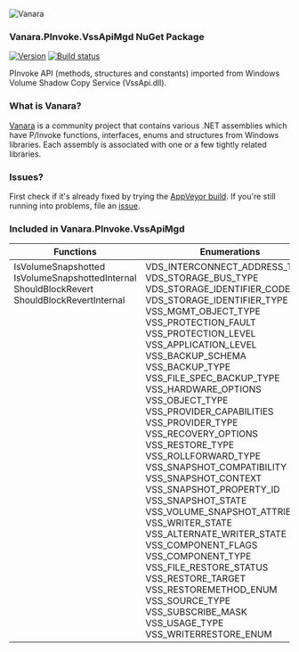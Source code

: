 ﻿![Vanara](https://github.com/dahall/Vanara/raw/master/docs/icons/VanaraHeading.png)
### Vanara.PInvoke.VssApiMgd NuGet Package
[![Version](https://img.shields.io/nuget/v/Vanara.PInvoke.VssApiMgd?label=NuGet&style=flat-square)](https://github.com/dahall/Vanara/releases)
[![Build status](https://img.shields.io/appveyor/build/dahall/vanara?label=AppVeyor%20build&style=flat-square)](https://ci.appveyor.com/project/dahall/vanara)

PInvoke API (methods, structures and constants) imported from Windows Volume Shadow Copy Service (VssApi.dll).

### What is Vanara?

[Vanara](https://github.com/dahall/Vanara) is a community project that contains various .NET assemblies which have P/Invoke functions, interfaces, enums and structures from Windows libraries. Each assembly is associated with one or a few tightly related libraries.

### Issues?

First check if it's already fixed by trying the [AppVeyor build](https://ci.appveyor.com/nuget/vanara-prerelease).
If you're still running into problems, file an [issue](https://github.com/dahall/Vanara/issues).

### Included in Vanara.PInvoke.VssApiMgd

Functions | Enumerations | Structures | Interfaces
--- | --- | --- | ---
IsVolumeSnapshotted<br>IsVolumeSnapshottedInternal<br>ShouldBlockRevert<br>ShouldBlockRevertInternal<br><br><br><br><br><br><br><br><br><br><br><br><br><br><br><br><br><br><br><br><br><br><br><br><br><br><br><br><br><br><br> | VDS_INTERCONNECT_ADDRESS_TYPE<br>VDS_STORAGE_BUS_TYPE<br>VDS_STORAGE_IDENTIFIER_CODE_SET<br>VDS_STORAGE_IDENTIFIER_TYPE<br>VSS_MGMT_OBJECT_TYPE<br>VSS_PROTECTION_FAULT<br>VSS_PROTECTION_LEVEL<br>VSS_APPLICATION_LEVEL<br>VSS_BACKUP_SCHEMA<br>VSS_BACKUP_TYPE<br>VSS_FILE_SPEC_BACKUP_TYPE<br>VSS_HARDWARE_OPTIONS<br>VSS_OBJECT_TYPE<br>VSS_PROVIDER_CAPABILITIES<br>VSS_PROVIDER_TYPE<br>VSS_RECOVERY_OPTIONS<br>VSS_RESTORE_TYPE<br>VSS_ROLLFORWARD_TYPE<br>VSS_SNAPSHOT_COMPATIBILITY<br>VSS_SNAPSHOT_CONTEXT<br>VSS_SNAPSHOT_PROPERTY_ID<br>VSS_SNAPSHOT_STATE<br>VSS_VOLUME_SNAPSHOT_ATTRIBUTES<br>VSS_WRITER_STATE<br>VSS_ALTERNATE_WRITER_STATE<br>VSS_COMPONENT_FLAGS<br>VSS_COMPONENT_TYPE<br>VSS_FILE_RESTORE_STATUS<br>VSS_RESTORE_TARGET<br>VSS_RESTOREMETHOD_ENUM<br>VSS_SOURCE_TYPE<br>VSS_SUBSCRIBE_MASK<br>VSS_USAGE_TYPE<br>VSS_WRITERRESTORE_ENUM<br> | VDS_INTERCONNECT<br>VDS_LUN_INFORMATION<br>VDS_STORAGE_DEVICE_ID_DESCRIPTOR<br>VDS_STORAGE_IDENTIFIER<br>VSS_COMPONENTINFO<br>VssWriterStatus<br>VSS_DIFF_AREA_PROP<br>VSS_DIFF_VOLUME_PROP<br>VSS_MGMT_OBJECT_PROP<br>VSS_MGMT_OBJECT_UNION<br>VSS_VOLUME_PROP<br>VSS_VOLUME_PROTECTION_INFO<br>VSS_OBJECT_PROP<br>VSS_OBJECT_UNION<br>VSS_PROVIDER_PROP<br>VSS_SNAPSHOT_PROP<br>VssDifferencedFile<br>VssDirectedTarget<br>VssPartialFile<br>VssRestoreSubcomponent<br><br><br><br><br><br><br><br><br><br><br><br><br><br><br> | IVssAdmin<br>IVssAdminEx<br>IVssDifferentialSoftwareSnapshotMgmt<br>IVssDifferentialSoftwareSnapshotMgmt2<br>IVssDifferentialSoftwareSnapshotMgmt3<br>IVssEnumMgmtObject<br>IVssSnapshotMgmt<br>IVssSnapshotMgmt2<br>IVssFileShareSnapshotProvider<br>IVssHardwareSnapshotProvider<br>IVssHardwareSnapshotProviderEx<br>IVssProviderCreateSnapshotSet<br>IVssProviderNotifications<br>IVssSoftwareSnapshotProvider<br>IVssAsync<br>IVssEnumObject<br>IVssCreateExpressWriterMetadata<br><br><br><br><br><br><br><br><br><br><br><br><br><br><br><br><br><br>
